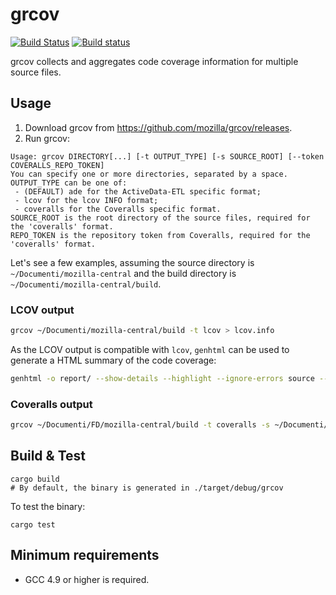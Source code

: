 # grcov

[![Build Status](https://travis-ci.org/mozilla/grcov.svg?branch=master)](https://travis-ci.org/mozilla/grcov)
[![Build status](https://ci.appveyor.com/api/projects/status/1957u00h26alxey2/branch/master?svg=true)](https://ci.appveyor.com/project/marco-c/grcov)

grcov collects and aggregates code coverage information for multiple source files.

## Usage

1. Download grcov from https://github.com/mozilla/grcov/releases.
2. Run grcov:

```
Usage: grcov DIRECTORY[...] [-t OUTPUT_TYPE] [-s SOURCE_ROOT] [--token COVERALLS_REPO_TOKEN]
You can specify one or more directories, separated by a space.
OUTPUT_TYPE can be one of:
 - (DEFAULT) ade for the ActiveData-ETL specific format;
 - lcov for the lcov INFO format;
 - coveralls for the Coveralls specific format.
SOURCE_ROOT is the root directory of the source files, required for the 'coveralls' format.
REPO_TOKEN is the repository token from Coveralls, required for the 'coveralls' format.
```

Let's see a few examples, assuming the source directory is `~/Documenti/mozilla-central` and the build directory is `~/Documenti/mozilla-central/build`.

### LCOV output

```sh
grcov ~/Documenti/mozilla-central/build -t lcov > lcov.info
```

As the LCOV output is compatible with `lcov`, `genhtml` can be used to generate a HTML summary of the code coverage:
```sh
genhtml -o report/ --show-details --highlight --ignore-errors source --legend lcov.info
```

### Coveralls output

```sh
grcov ~/Documenti/FD/mozilla-central/build -t coveralls -s ~/Documenti/FD/mozilla-central --token YOUR_COVERALLS_TOKEN > coveralls.json
```

## Build & Test

```
cargo build
# By default, the binary is generated in ./target/debug/grcov
```

To test the binary:
```
cargo test
```

## Minimum requirements

- GCC 4.9 or higher is required.
